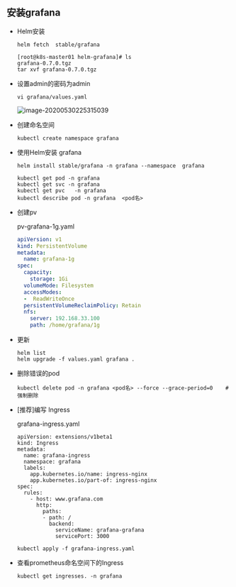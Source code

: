 ## 安装grafana

- Helm安装

  ```
  helm fetch  stable/grafana
  ```

  ```
  [root@k8s-master01 helm-grafana]# ls
  grafana-0.7.0.tgz
  tar xvf grafana-0.7.0.tgz
  ```

- 设置admin的密码为admin

  ```
  vi grafana/values.yaml
  ```

  ![image-20200530225315039](/Users/gerry/Desktop/document/k8s/k8s笔记/images/image-20200530225315039.png)

- 创建命名空间

  ```
  kubectl create namespace grafana
  ```

- 使用Helm安装 grafana

  ```
  helm install stable/grafana -n grafana --namespace  grafana
  ```

  ```
  kubectl get pod -n grafana
  kubectl get svc -n grafana
  kubectl get pvc	-n grafana
  kubectl describe pod -n grafana  <pod名>
  ```

- 创建pv

  pv-grafana-1g.yaml 

  ```yaml
  apiVersion: v1
  kind: PersistentVolume
  metadata:
    name: grafana-1g
  spec:
    capacity:
      storage: 1Gi
    volumeMode: Filesystem
    accessModes:
    -  ReadWriteOnce
    persistentVolumeReclaimPolicy: Retain
    nfs:
      server: 192.168.33.100
      path: /home/grafana/1g
  ```

- 更新

  ```
  helm list 
  helm upgrade -f values.yaml grafana .
  ```

- 删除错误的pod

  ```shell
  kubectl delete pod -n grafana <pod名> --force --grace-period=0    # 强制删除
  ```

- [推荐]编写 Ingress

  grafana-ingress.yaml

  ```
  apiVersion: extensions/v1beta1
  kind: Ingress
  metadata:
    name: grafana-ingress
    namespace: grafana
    labels:
      app.kubernetes.io/name: ingress-nginx
      app.kubernetes.io/part-of: ingress-nginx
  spec:
    rules:
      - host: www.grafana.com
        http:
          paths:
          - path: /
            backend:
              serviceName: grafana-grafana
              servicePort: 3000
  ```

  ```
  kubectl apply -f grafana-ingress.yaml
  ```

- 查看prometheus命名空间下的Ingress

  ```
  kubectl get ingresses. -n grafana
  ```

  

